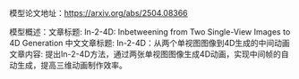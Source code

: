 模型论文地址：https://arxiv.org/abs/2504.08366

模型概述：文章标题: In-2-4D: Inbetweening from Two Single-View Images to 4D Generation
中文文章标题: In-2-4D：从两个单视图图像到4D生成的中间动画
文章内容: 提出In-2-4D方法，通过两张单视图图像生成4D动画，实现中间帧的自动生成，提高三维动画制作效率。
